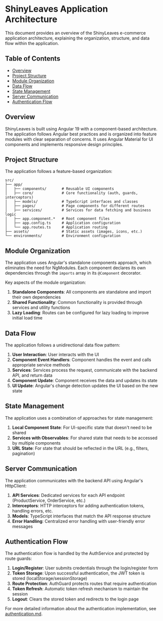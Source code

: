 # ShinyLeaves Application Architecture

This document provides an overview of the ShinyLeaves e-commerce application architecture, explaining the organization, structure, and data flow within the application.

## Table of Contents

- [Overview](#overview)
- [Project Structure](#project-structure)
- [Module Organization](#module-organization)
- [Data Flow](#data-flow)
- [State Management](#state-management)
- [Server Communication](#server-communication)
- [Authentication Flow](#authentication-flow)

## Overview

ShinyLeaves is built using Angular 19 with a component-based architecture. The application follows Angular best practices and is organized into feature modules with clear separation of concerns. It uses Angular Material for UI components and implements responsive design principles.

## Project Structure

The application follows a feature-based organization:

```
src/
├── app/
│   ├── components/       # Reusable UI components
│   ├── core/             # Core functionality (auth, guards, interceptors)
│   ├── models/           # TypeScript interfaces and classes
│   ├── pages/            # Page components for different routes
│   ├── services/         # Services for data fetching and business logic
│   ├── app.component.*   # Root component files
│   ├── app.config.ts     # Application configuration
│   └── app.routes.ts     # Application routing
├── assets/               # Static assets (images, icons, etc.)
└── environments/         # Environment configuration
```

## Module Organization

The application uses Angular's standalone components approach, which eliminates the need for NgModules. Each component declares its own dependencies through the `imports` array in its `@Component` decorator.

Key aspects of the module organization:

1. **Standalone Components**: All components are standalone and import their own dependencies
2. **Shared Functionality**: Common functionality is provided through services and utility functions
3. **Lazy Loading**: Routes can be configured for lazy loading to improve initial load time

## Data Flow

The application follows a unidirectional data flow pattern:

1. **User Interaction**: User interacts with the UI
2. **Component Event Handlers**: Component handles the event and calls appropriate service methods
3. **Services**: Services process the request, communicate with the backend API, and return data
4. **Component Update**: Component receives the data and updates its state
5. **UI Update**: Angular's change detection updates the UI based on the new state

## State Management

The application uses a combination of approaches for state management:

1. **Local Component State**: For UI-specific state that doesn't need to be shared
2. **Services with Observables**: For shared state that needs to be accessed by multiple components
3. **URL State**: For state that should be reflected in the URL (e.g., filters, pagination)

## Server Communication

The application communicates with the backend API using Angular's HttpClient:

1. **API Services**: Dedicated services for each API endpoint (ProductService, OrderService, etc.)
2. **Interceptors**: HTTP interceptors for adding authentication tokens, handling errors, etc.
3. **Models**: TypeScript interfaces that match the API response structure
4. **Error Handling**: Centralized error handling with user-friendly error messages

## Authentication Flow

The authentication flow is handled by the AuthService and protected by route guards:

1. **Login/Register**: User submits credentials through the login/register form
2. **Token Storage**: Upon successful authentication, the JWT token is stored (localStorage/sessionStorage)
3. **Route Protection**: AuthGuard protects routes that require authentication
4. **Token Refresh**: Automatic token refresh mechanism to maintain the session
5. **Logout**: Clears the stored token and redirects to the login page

For more detailed information about the authentication implementation, see [authentication.md](./authentication.md).
